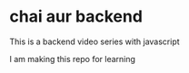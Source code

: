 # chai aur backend

This is a backend video series with javascript

I am making this repo for learning 